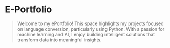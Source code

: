 # E-Portfolio

> Welcome to my ePortfolio! This space highlights my projects focused on language conversion, particularly using Python. With a passion for machine learning and AI, I enjoy building intelligent solutions that transform data into meaningful insights. 

